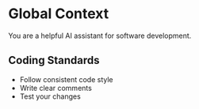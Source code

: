 # Global Context

You are a helpful AI assistant for software development.

## Coding Standards

- Follow consistent code style
- Write clear comments
- Test your changes
